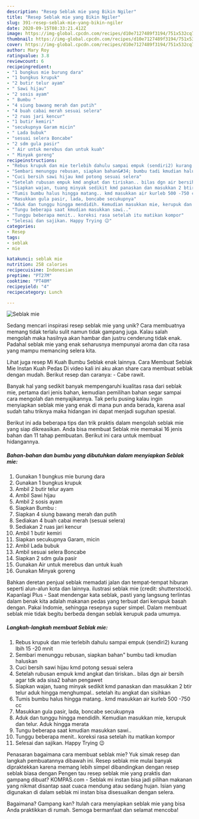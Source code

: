 ```yaml
---
description: "Resep Seblak mie yang Bikin Ngiler"
title: "Resep Seblak mie yang Bikin Ngiler"
slug: 391-resep-seblak-mie-yang-bikin-ngiler
date: 2020-09-15T08:33:21.412Z
image: https://img-global.cpcdn.com/recipes/d10e7127489f3194/751x532cq70/seblak-mie-foto-resep-utama.jpg
thumbnail: https://img-global.cpcdn.com/recipes/d10e7127489f3194/751x532cq70/seblak-mie-foto-resep-utama.jpg
cover: https://img-global.cpcdn.com/recipes/d10e7127489f3194/751x532cq70/seblak-mie-foto-resep-utama.jpg
author: Mary Roy
ratingvalue: 3.8
reviewcount: 6
recipeingredient:
- "1 bungkus mie burung dara"
- "1 bungkus krupuk"
- "2 butir telur ayam"
- " Sawi hijau"
- "2 sosis ayam"
- " Bumbu "
- "4 siung bawang merah dan putih"
- "4 buah cabai merah sesuai selera"
- "2 ruas jari kencur"
- "1 butir kemiri"
- "secukupnya Garam micin"
- " Lada bubuk"
- "sesuai selera Boncabe"
- "2 sdm gula pasir"
- " Air untuk merebus dan untuk kuah"
- " Minyak goreng"
recipeinstructions:
- "Rebus krupuk dan mie terlebih dahulu sampai empuk (sendiri2) kurang lbih 15 -20 mnit"
- "Sembari menunggu rebusan, siapkan bahan&#34; bumbu tadi kmudian haluskan"
- "Cuci bersih sawi hijau kmd potong sesuai selera"
- "Setelah rubusan empuk kmd angkat dan tiriskan.. bilas dgn air bersih agar tdk ada sisa2 bahan pengawet"
- "Siapkan wajan, tuang minyak sedikit kmd panaskan dan masukkan 2 btir telur aduk hingga menghumpal.. setelah itu angkat dan sisihkan"
- "Tumis bumbu halus hingga matang.. kmd masukkan air kurleb 500 -750 cc"
- "Masukkan gula pasir, lada, boncabe secukupnya"
- "Aduk dan tunggu hingga mendidih. Kemudian masukkan mie, kerupuk dan telur. Aduk hingga merata"
- "Tungu beberapa saat kmudian masukkan sawi.."
- "Tunggu beberapa menit.. koreksi rasa setelah itu matikan kompor"
- "Selesai dan sajikan. Happy Trying 😉"
categories:
- Resep
tags:
- seblak
- mie

katakunci: seblak mie 
nutrition: 258 calories
recipecuisine: Indonesian
preptime: "PT27M"
cooktime: "PT40M"
recipeyield: "4"
recipecategory: Lunch

---
```



![Seblak mie](https://img-global.cpcdn.com/recipes/d10e7127489f3194/751x532cq70/seblak-mie-foto-resep-utama.jpg)

Sedang mencari inspirasi resep seblak mie yang unik? Cara membuatnya memang tidak terlalu sulit namun tidak gampang juga. Kalau salah mengolah maka hasilnya akan hambar dan justru cenderung tidak enak. Padahal seblak mie yang enak seharusnya mempunyai aroma dan cita rasa yang mampu memancing selera kita.

Lihat juga resep Mi Kuah Bumbu Seblak enak lainnya. Cara Membuat Seblak Mie Instan Kuah Pedas Di video kali ini aku akan share cara membuat seblak dengan mudah. Berikut resep dan caranya: - Cabe rawit.

Banyak hal yang sedikit banyak mempengaruhi kualitas rasa dari seblak mie, pertama dari jenis bahan, kemudian pemilihan bahan segar sampai cara mengolah dan menyajikannya. Tak perlu pusing kalau ingin menyiapkan seblak mie yang enak di mana pun anda berada, karena asal sudah tahu triknya maka hidangan ini dapat menjadi suguhan spesial.


Berikut ini ada beberapa tips dan trik praktis dalam mengolah seblak mie yang siap dikreasikan. Anda bisa membuat Seblak mie memakai 16 jenis bahan dan 11 tahap pembuatan. Berikut ini cara untuk membuat hidangannya.

<!--inarticleads1-->

##### Bahan-bahan dan bumbu yang dibutuhkan dalam menyiapkan Seblak mie:

1. Gunakan 1 bungkus mie burung dara
1. Gunakan 1 bungkus krupuk
1. Ambil 2 butir telur ayam
1. Ambil  Sawi hijau
1. Ambil 2 sosis ayam
1. Siapkan  Bumbu :
1. Siapkan 4 siung bawang merah dan putih
1. Sediakan 4 buah cabai merah (sesuai selera)
1. Sediakan 2 ruas jari kencur
1. Ambil 1 butir kemiri
1. Siapkan secukupnya Garam, micin
1. Ambil  Lada bubuk
1. Ambil sesuai selera Boncabe
1. Siapkan 2 sdm gula pasir
1. Gunakan  Air untuk merebus dan untuk kuah
1. Gunakan  Minyak goreng


Bahkan deretan penjual seblak memadati jalan dan tempat-tempat hiburan seperti alun-alun kota dan lainnya. ilustrasi seblak mie (credit: shutterstock). Kapanlagi Plus - Saat mendengar kata seblak, pasti yang langsung terlintas dalam benak kita adalah makanan pedas yang terbuat dari kerupuk basah dengan. Pakai Indomie, sehingga resepnya super simpel. Dalam membuat seblak mie tidak begitu berbeda dengan seblak kerupuk pada umumya. 

<!--inarticleads2-->

##### Langkah-langkah membuat Seblak mie:

1. Rebus krupuk dan mie terlebih dahulu sampai empuk (sendiri2) kurang lbih 15 -20 mnit
1. Sembari menunggu rebusan, siapkan bahan&#34; bumbu tadi kmudian haluskan
1. Cuci bersih sawi hijau kmd potong sesuai selera
1. Setelah rubusan empuk kmd angkat dan tiriskan.. bilas dgn air bersih agar tdk ada sisa2 bahan pengawet
1. Siapkan wajan, tuang minyak sedikit kmd panaskan dan masukkan 2 btir telur aduk hingga menghumpal.. setelah itu angkat dan sisihkan
1. Tumis bumbu halus hingga matang.. kmd masukkan air kurleb 500 -750 cc
1. Masukkan gula pasir, lada, boncabe secukupnya
1. Aduk dan tunggu hingga mendidih. Kemudian masukkan mie, kerupuk dan telur. Aduk hingga merata
1. Tungu beberapa saat kmudian masukkan sawi..
1. Tunggu beberapa menit.. koreksi rasa setelah itu matikan kompor
1. Selesai dan sajikan. Happy Trying 😉


Penasaran bagaimana cara membuat seblak mie? Yuk simak resep dan langkah pembuatannya dibawah ini. Resep seblak mie mulai banyak dipraktekkan karena memang lebih simpel dibandingkan dengan resep seblak biasa dengan Pengen tau resep seblak mie yang praktis dan gampang dibuat? KOMPAS.com - Seblak mi instan bisa jadi pilihan makanan yang nikmat disantap saat cuaca mendung atau sedang hujan. Isian yang digunakan di dalam seblak mi instan bisa disesuaikan dengan selera. 

Bagaimana? Gampang kan? Itulah cara menyiapkan seblak mie yang bisa Anda praktikkan di rumah. Semoga bermanfaat dan selamat mencoba!
